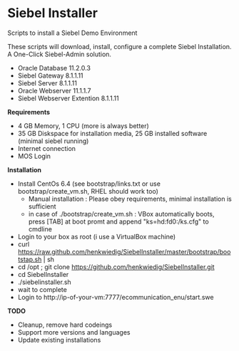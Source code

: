 Siebel Installer
================

Scripts to install a Siebel Demo Environment

These scripts will download, install, configure a complete Siebel Installation.
A One-Click Siebel-Admin solution.

* Oracle Database 11.2.0.3
* Siebel Gateway 8.1.1.11
* Siebel Server 8.1.1.11
* Oracle Webserver 11.1.1.7
* Siebel Webserver Extention 8.1.1.11

**Requirements**

* 4 GB Memory, 1 CPU (more is always better)
* 35 GB Diskspace for installation media, 25 GB installed software (minimal siebel running)
* Internet connection
* MOS Login

**Installation**

* Install CentOs 6.4 (see bootstrap/links.txt or use bootstrap/create_vm.sh, RHEL should work too)
    * Manual installation : 
      Please obey requirements, minimal installation is sufficient
    * in case of ./bootstrap/create_vm.sh : 
      VBox automatically boots, press [TAB] at boot promt and append "ks=hd:fd0:/ks.cfg" to cmdline
* Login to your box as root (i use a VirtualBox machine)
* curl https://raw.github.com/henkwiedig/SiebelInstaller/master/bootstrap/bootstap.sh | sh
* cd /opt ; git clone https://github.com/henkwiedig/SiebelInstaller.git
* cd SiebelInstaller
* ./siebelinstaller.sh
* wait to complete
* Login to http://ip-of-your-vm:7777/ecommunication_enu/start.swe

**TODO**

* Cleanup, remove hard codeings
* Support more versions and languages
* Update existing installations

